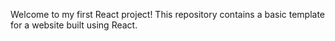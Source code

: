 Welcome to my first React project! This repository contains a basic template for a website built using React.
